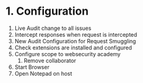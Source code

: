 # 1. Configuration

1. Live Audit change to all issues
2. Intercept responses when request is intercepted
3. New Audit Configuration for Request Smuggling
4. Check extensions are installed and configured
5. Configure scope to websecurity academy
   1. Remove collaborator
6. Start Browser
7. Open Notepad on host

